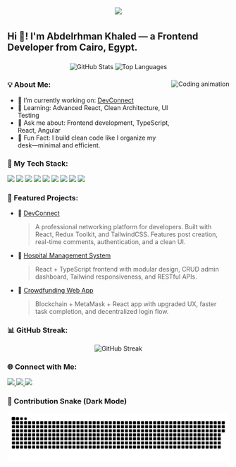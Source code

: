 <h1 align="center">
  <img src="https://readme-typing-svg.demolab.com?font=Fira+Code&pause=2500&duration=5000&center=true&vCenter=true&width=600&lines=>>Insert+Coin<<;Abdelrhman+Khaled;Web+Developer" />
</h1>
<h2 align="left">Hi 👋! I'm Abdelrhman Khaled — a Frontend Developer from Cairo, Egypt.</h2>


###

<div align="center">
  <img src="https://github-readme-stats.vercel.app/api?username=abdo423&show_icons=true&count_private=true&theme=dracula&hide_border=false" height="150" alt="GitHub Stats" />
  <img src="https://github-readme-stats.vercel.app/api/top-langs/?username=abdo423&layout=compact&theme=dracula&hide_border=false" height="150" alt="Top Languages" />
</div>

###

<img align="right" height="150" src="https://media.giphy.com/media/qgQUggAC3Pfv687qPC/giphy.gif" alt="Coding animation" />

###

### 💡 About Me:
- 🔭 I’m currently working on: [DevConnect](https://github.com/abdo423/DevConnect)
- 🌱 Learning: Advanced React, Clean Architecture, UI Testing
- 💬 Ask me about: Frontend development, TypeScript, React, Angular
- 🧠 Fun Fact: I build clean code like I organize my desk—minimal and efficient.

###

### 🧰 My Tech Stack:
<div align="left">
  <img src="https://img.shields.io/badge/React-61DAFB?style=for-the-badge&logo=react&logoColor=black" />
  <img src="https://img.shields.io/badge/TypeScript-007acc?style=for-the-badge&logo=typescript&logoColor=white" />
  <img src="https://img.shields.io/badge/JavaScript-F7DF1E?style=for-the-badge&logo=javascript&logoColor=black" />
  <img src="https://img.shields.io/badge/TailwindCSS-38B2AC?style=for-the-badge&logo=tailwind-css&logoColor=white" />
  <img src="https://img.shields.io/badge/HTML5-E34F26?style=for-the-badge&logo=html5&logoColor=white" />
  <img src="https://img.shields.io/badge/CSS3-1572B6?style=for-the-badge&logo=css3&logoColor=white" />
  <img src="https://img.shields.io/badge/Node.js-339933?style=for-the-badge&logo=node.js&logoColor=white" />
  <img src="https://img.shields.io/badge/Express-000000?style=for-the-badge&logo=express&logoColor=white" />
  <img src="https://img.shields.io/badge/MongoDB-47A248?style=for-the-badge&logo=mongodb&logoColor=white" />
</div>

###

### 🚀 Featured Projects:

- 🔗 [DevConnect](https://github.com/abdo423/DevConnect)  
  > A professional networking platform for developers. Built with React, Redux Toolkit, and TailwindCSS. Features post creation, real-time comments, authentication, and a clean UI.

- 🏥 [Hospital Management System](https://github.com/abdo423/React-Hospital-system-CAI1_SWD2_S8e)  
  > React + TypeScript frontend with modular design, CRUD admin dashboard, Tailwind responsiveness, and RESTful APIs.

- 💸 [Crowdfunding Web App](https://github.com/ibrahim-glab/CrowdFunding-GP/tree/webSiteV1)  
  > Blockchain + MetaMask + React app with upgraded UX, faster task completion, and decentralized login flow.

###

### 📊 GitHub Streak:
<div align="center">
  <img src="https://streak-stats.demolab.com?user=abdo423&theme=dracula&hide_border=false" alt="GitHub Streak" />
</div>

###

### 🌐 Connect with Me:
<div align="left">
  <a href="https://www.youtube.com/@abdo423" target="_blank">
    <img src="https://img.shields.io/badge/YouTube-FF0000?style=for-the-badge&logo=youtube&logoColor=white" height="35" />
  </a>
  <a href="https://www.linkedin.com/in/abdelrhman-khaled-414017201/" target="_blank">
    <img src="https://img.shields.io/badge/LinkedIn-0077B5?style=for-the-badge&logo=linkedin&logoColor=white" height="35" />
  </a>
  <a href="mailto:abdelrhmanKhaled537@gmail.com">
    <img src="https://img.shields.io/badge/Gmail-D14836?style=for-the-badge&logo=gmail&logoColor=white" height="35" />
  </a>
</div>

###

### 🐍 Contribution Snake (Dark Mode)

<div align="center">
<img src="./github-contribution-grid-snake-dark.svg" alt="GitHub Contribution Snake" />
</div>
